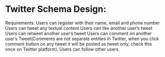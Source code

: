 # Twitter Schema Design:

Requirements:
Users can register with their name, email and phone number
Users can tweet any textual content
Users can like another user’s tweet
Users can retweet another user’s tweet
Users can comment on another user’s Tweet(Comments are not separate entities in Twitter, when you click comment button on any tweet it will be posted as tweet only, check this once on Twitter platform).
Users can follow other users.
